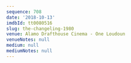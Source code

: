 ```yaml
---
sequence: 708
date: '2018-10-13'
imdbId: tt0080516
slug: the-changeling-1980
venue: Alamo Drafthouse Cinema - One Loudoun
venueNotes: null
medium: null
mediumNotes: null
---
```


